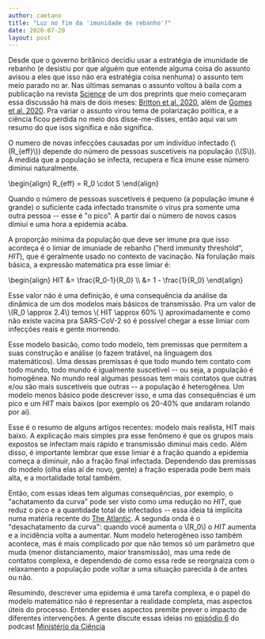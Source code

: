 ```yaml
---
author: caetano
title: "Luz no fim da 'imunidade de rebanho'?"
date: 2020-07-20
layout: post
---
```


Desde que o governo britânico decidiu usar a estratégia de imunidade de rebanho (e desistiu por que alguém que entende alguma coisa do assunto avisou a eles que isso não era estratégia coisa nenhuma) o assunto tem meio parado no ar. Nas últimas semanas o assunto voltou à baila com a publicação na revista [Science](https://www.sciencemag.org/) de um dos preprints que meio começaram essa discussão há mais de dois meses: [Britton et al. 2020](https://arxiv.org/abs/2005.03085), além de [Gomes et al. 2020](https://www.medrxiv.org/content/10.1101/2020.04.27.20081893v3). Pra variar o assunto virou tema de polarização política, e a ciência ficou perdida no meio dos disse-me-disses, então aqui vai um resumo do que isos significa e não significa.

O numero de novas infecções causadas por um indivíduo infectado (\\(R_{eff}\\)) depende do número de pessoas suscetíveis na população (\\(S\\)). À medida que a população se infecta, recupera e fica imune esse número diminui naturalmente.

\\begin{align}
R_{eff} = R_0 \\cdot S
\\end{align}

Quando o número de pessoas suscetíveis é pequeno (a população imune é grande) o suficiente cada infectado transmite o vírus pra somente uma outra pessoa -- esse é "o pico". A partir daí o número de novos casos dimiui e uma hora a epidemia acaba.

A proporção mínima da população que deve ser imune pra que isso aconteça é o limiar de imuniade de rebanho ("herd immunity threshold", _HIT_), que é geralmente usado no contexto de vacinação. Na forulação mais básica, a expressão matemática pra esse limiar é:

\\begin{align}
HIT &= \\frac{R_0-1}{R_0} \\\\
&= 1 - \\frac{1}{R_0}
\\end{align}

Esse valor não é uma definição, é uma consequência da análise da dinâmica de um dos modelos mais básicos de transmissão. Pra um valor de \\(R_0 \\approx 2.4\\) temos \\( HIT \\approx 60\% \\) aproximadamente e como não existe vacina pra SARS-CoV-2 só é possível chegar a esse limiar com infecções reais e gente morrendo.

Esse modelo basicão, como todo modelo, tem premissas que permitem a suas construção e análise (o fazem tratável, na linguagem dos matemáticos). Uma dessas premissas é que todo mundo tem contato com todo mundo, todo mundo é igualmente suscetível -- ou seja, a população é homogênea. No mundo real algumas pessoas tem mais contatos que outras e/ou são mais suscetíveis que outras --  a população é heterogênea. Um modelo menos básico pode descrever isso, e uma das consequências é um pico e um _HIT_ mais baixos (por exemplo os 20-40% que andaram rolando por aí).

Esse é o resumo de alguns artigos recentes: modelo mais realista, HIT mais baixo. A explicação mais simples pra esse fenômeno é que os grupos mais expostos se infectam mais rápido e transmissão diminui mais cedo. Além disso, é importante lembrar que esse limiar é a fração quando a epidemia começa a diminuir, não a fração final infectada. Dependendo das premissas do modelo (olha elas aí de novo, gente) a fração esperada pode bem mais alta, e a mortalidade total também.

Então, com essas ideas tem algumas consequências, por exemplo, o "achatamento da curva" pode ser visto como uma redução no _HIT_, que reduz o pico e a quantidade total de infectados -- essa ideia tá implícita numa matéria recente do [The Atlantic](https://www.theatlantic.com/health/archive/2020/07/herd-immunity-coronavirus/614035/). A segunda onda é o "desachatamento da curva": quando você aumenta o \\(R_0\\) o _HIT_ aumenta e a incidência volta a aumentar. Num modelo heterogêneo isso também acontece, mas é mais complicado por que não temos só um parâmetro que muda (menor distanciamento, maior transmissão), mas uma rede de contatos complexa, e dependendo de como essa rede se reorgnaiza com o relaxamento a população pode voltar a uma situação parecida à de antes ou não.


Resumindo, descrever uma epidemia é uma tarefa complexa, e o papel do modelo matemático não é representar a realidade completa, mas aspectos úteis do processo. Entender esses aspectos premite prever o impacto de diferentes intervenções.
A gente discute essas ideias no [episódio 6](https://ministeriodaciencia.github.io/posts/2020-07-21-cant-touch-this.html) do podcast [Ministério da Ciência](https://ministeriodaciencia.github.io/ouca.html)







<!-- [//]: # (comment) -->
<!-- `-- caetano, {{ page.date | date: "%Y-%m-%d" }}` -->
